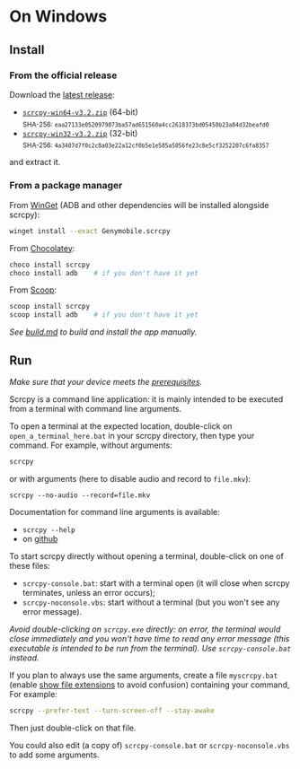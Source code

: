 # On Windows

## Install

### From the official release

Download the [latest release]:

 - [`scrcpy-win64-v3.2.zip`][direct-win64] (64-bit)  
   <sub>SHA-256: `eaa27133e0520979873ba57ad651560a4cc2618373bd05450b23a84d32beafd0`</sub>
 - [`scrcpy-win32-v3.2.zip`][direct-win32] (32-bit)  
   <sub>SHA-256: `4a3407d7f0c2c8a03e22a12cf0b5e1e585a5056fe23c8e5cf3252207c6fa8357`</sub>

[latest release]: https://github.com/Genymobile/scrcpy/releases/latest
[direct-win64]: https://github.com/Genymobile/scrcpy/releases/download/v3.2/scrcpy-win64-v3.2.zip
[direct-win32]: https://github.com/Genymobile/scrcpy/releases/download/v3.2/scrcpy-win32-v3.2.zip

and extract it.


### From a package manager

From [WinGet] (ADB and other dependencies will be installed alongside scrcpy):

```bash
winget install --exact Genymobile.scrcpy
```

From [Chocolatey]:

```bash
choco install scrcpy
choco install adb    # if you don't have it yet
```

From [Scoop]:

```bash
scoop install scrcpy
scoop install adb    # if you don't have it yet
```

[WinGet]: https://github.com/microsoft/winget-cli
[Chocolatey]: https://chocolatey.org/
[Scoop]: https://scoop.sh

_See [build.md](/reference/scrcpy/build) to build and install the app manually._


## Run

_Make sure that your device meets the [prerequisites](/reference/scrcpy/#prerequisites)._

Scrcpy is a command line application: it is mainly intended to be executed from
a terminal with command line arguments.

To open a terminal at the expected location, double-click on
`open_a_terminal_here.bat` in your scrcpy directory, then type your command. For
example, without arguments:

```bash
scrcpy
```

or with arguments (here to disable audio and record to `file.mkv`):

```
scrcpy --no-audio --record=file.mkv
```

Documentation for command line arguments is available:
 - `scrcpy --help`
 - on [github](/reference/scrcpy/)

To start scrcpy directly without opening a terminal, double-click on one of
these files:
 - `scrcpy-console.bat`: start with a terminal open (it will close when scrcpy
   terminates, unless an error occurs);
 - `scrcpy-noconsole.vbs`: start without a terminal (but you won't see any error
   message).

_Avoid double-clicking on `scrcpy.exe` directly: on error, the terminal would
close immediately and you won't have time to read any error message (this
executable is intended to be run from the terminal). Use `scrcpy-console.bat`
instead._

If you plan to always use the same arguments, create a file `myscrcpy.bat`
(enable [show file extensions] to avoid confusion) containing your command, For
example:

```bash
scrcpy --prefer-text --turn-screen-off --stay-awake
```

[show file extensions]: https://www.howtogeek.com/205086/beginner-how-to-make-windows-show-file-extensions/

Then just double-click on that file.

You could also edit (a copy of) `scrcpy-console.bat` or `scrcpy-noconsole.vbs`
to add some arguments.